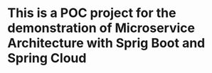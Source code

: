 # This is a POC project for the demonstration of Microservice Architecture with Sprig Boot and Spring Cloud
